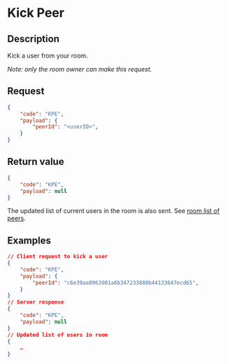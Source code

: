 # Kick Peer

## Description
Kick a user from your room.

*Note: only the room owner can make this request.*
## Request

```json
{
	"code": "KPE",
	"payload": {
		"peerId": "<userID>",
	}
}
```

## Return value

```json
{
	"code": "KPE",
	"payload": null
}
```

The updated list of current users in the room is also sent. See [room list of peers](../responses/newpeers.md).

## Examples

```json
// Client request to kick a user
{
	"code": "KPE",
	"payload": {
		"peerId": "c6e39aa0963901a6b347233880b44133647ecd65",
	}
}
// Server response
{
	"code": "KPE",
	"payload": null
}
// Updated list of users in room
{
	…
}
```
